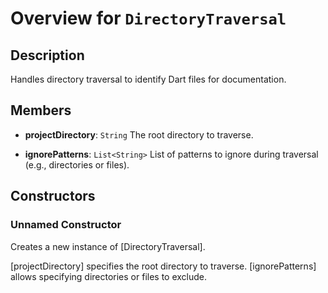 # Overview for `DirectoryTraversal`

## Description

Handles directory traversal to identify Dart files for documentation.

## Members

- **projectDirectory**: `String`
  The root directory to traverse.

- **ignorePatterns**: `List<String>`
  List of patterns to ignore during traversal (e.g., directories or files).

## Constructors

### Unnamed Constructor
Creates a new instance of [DirectoryTraversal].

 [projectDirectory] specifies the root directory to traverse.
 [ignorePatterns] allows specifying directories or files to exclude.

